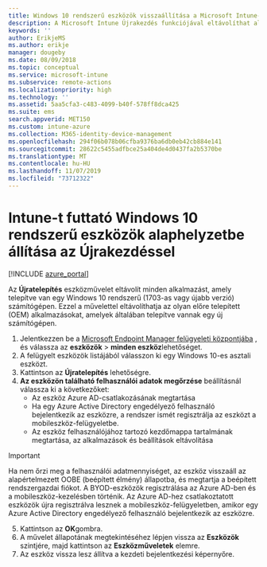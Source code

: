```yaml
---
title: Windows 10 rendszerű eszközök visszaállítása a Microsoft Intune-nal – Azure | Microsoft Docs
description: A Microsoft Intune Újrakezdés funkciójával eltávolíthat alkalmazásokat Windows 10 rendszerű számítógépekről.
keywords: ''
author: ErikjeMS
ms.author: erikje
manager: dougeby
ms.date: 08/09/2018
ms.topic: conceptual
ms.service: microsoft-intune
ms.subservice: remote-actions
ms.localizationpriority: high
ms.technology: ''
ms.assetid: 5aa5cfa3-c483-4099-b40f-578ff8dca425
ms.suite: ems
search.appverid: MET150
ms.custom: intune-azure
ms.collection: M365-identity-device-management
ms.openlocfilehash: 294f06b078b06cfba9376ba6db0eb42cb884e141
ms.sourcegitcommit: 28622c5455adfbce25a404de4d0437fa2b5370be
ms.translationtype: MT
ms.contentlocale: hu-HU
ms.lasthandoff: 11/07/2019
ms.locfileid: "73712322"
---
```

# <a name="use-fresh-start-to-reset-windows-10-devices-with-intune"></a>Intune-t futtató Windows 10 rendszerű eszközök alaphelyzetbe állítása az Újrakezdéssel


[!INCLUDE [azure_portal](../includes/azure_portal.md)]

Az **Újratelepítés** eszközművelet eltávolít minden alkalmazást, amely telepítve van egy Windows 10 rendszerű (1703-as vagy újabb verzió) számítógépen. Ezzel a művelettel eltávolíthatja az olyan előre telepített (OEM) alkalmazásokat, amelyek általában telepítve vannak egy új számítógépen. 

1. Jelentkezzen be a [Microsoft Endpoint Manager felügyeleti központjába](https://go.microsoft.com/fwlink/?linkid=2109431) , és válassza az **eszközök** > **minden eszköz**lehetőséget.
2. A felügyelt eszközök listájából válasszon ki egy Windows 10-es asztali eszközt.
3. Kattintson az **Újratelepítés** lehetőségre. 
4. **Az eszközön található felhasználói adatok megőrzése** beállításnál válassza ki a következőket:
   * Az eszköz Azure AD-csatlakozásának megtartása
   * Ha egy Azure Active Directory engedélyező felhasználó bejelentkezik az eszközre, a rendszer ismét regisztrálja az eszközt a mobileszköz-felügyeletbe.
   * Az eszköz felhasználójához tartozó kezdőmappa tartalmának megtartása, az alkalmazások és beállítások eltávolítása

  > [!IMPORTANT]
 > Ha nem őrzi meg a felhasználói adatmennyiséget, az eszköz visszaáll az alapértelmezett OOBE (beépített élmény) állapotba, és megtartja a beépített rendszergazdai fiókot.
 > A BYOD-eszközök regisztrálása az Azure AD-ben és a mobileszköz-kezelésben történik.
 > Az Azure AD-hez csatlakoztatott eszközök újra regisztrálva lesznek a mobileszköz-felügyeletben, amikor egy Azure Active Directory engedélyező felhasználó bejelentkezik az eszközre.
 
5. Kattintson az **OK**gombra.   
6. A művelet állapotának megtekintéséhez lépjen vissza az **Eszközök** szintjére, majd kattintson az **Eszközműveletek** elemre.  
7. Az eszköz vissza lesz állítva a kezdeti bejelentkezési képernyőre.
